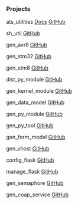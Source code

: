 ### Projects

ats_utilities [Docs](https://ats-utilities.readthedocs.io/en/latest/) [GitHub](https://github.com/vroncevic/ats_utilities)

sh_util [GitHub](https://github.com/vroncevic/sh_util)

gen_avr8 [GitHub](https://vroncevic.github.io/gen_avr8)

gen_stm32 [GitHub](https://github.com/vroncevic/gen_stm32)

gen_stm8 [GitHub](https://github.com/vroncevic/gen_stm8)

dist_py_module [GitHub](https://github.com/vroncevic/dist_py_module)

gen_kernel_module [GitHub](https://github.com/vroncevic/gen_kernel_module)

gen_data_model [GitHub](https://github.com/vroncevic/gen_data_model)

gen_py_module [GitHub](https://github.com/vroncevic/gen_py_module)

gen_py_tool [GitHub](https://github.com/vroncevic/gen_py_tool)

gen_form_model [GitHub](https://github.com/vroncevic/gen_form_model)

gen_vhost [GitHub](https://github.com/vroncevic/gen_vhost)

config_flask [GitHub](https://github.com/vroncevic/config_flask)

manage_flask [GitHub](https://github.com/vroncevic/manage_flask)

gen_semaphore [GitHub](https://github.com/vroncevic/gen_semaphore)

gen_coap_service [GitHub](https://github.com/vroncevic/gen_coap_service)
